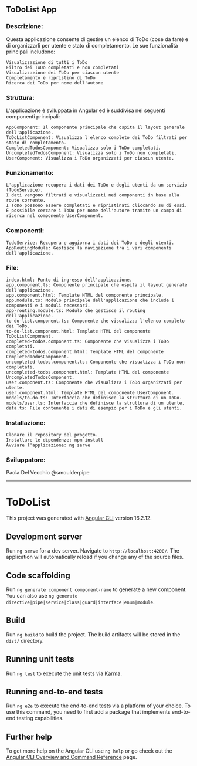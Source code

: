 ## ToDoList App

### Descrizione:

Questa applicazione consente di gestire un elenco di ToDo (cose da fare) e di organizzarli per utente e stato di completamento. Le sue funzionalità principali includono:

    Visualizzazione di tutti i ToDo
    Filtro dei ToDo completati e non completati
    Visualizzazione dei ToDo per ciascun utente
    Completamento e ripristino di ToDo
    Ricerca dei ToDo per nome dell'autore

### Struttura:

L'applicazione è sviluppata in Angular ed è suddivisa nei seguenti componenti principali:

    AppComponent: Il componente principale che ospita il layout generale dell'applicazione.
    ToDoListComponent: Visualizza l'elenco completo dei ToDo filtrati per stato di completamento.
    CompletedTodosComponent: Visualizza solo i ToDo completati.
    UncompletedTodosComponent: Visualizza solo i ToDo non completati.
    UserComponent: Visualizza i ToDo organizzati per ciascun utente.

### Funzionamento:

    L'applicazione recupera i dati dei ToDo e degli utenti da un servizio (TodoService).
    I dati vengono filtrati e visualizzati nei componenti in base alla route corrente.
    I ToDo possono essere completati e ripristinati cliccando su di essi.
    È possibile cercare i ToDo per nome dell'autore tramite un campo di ricerca nel componente UserComponent.

### Componenti:

    TodoService: Recupera e aggiorna i dati dei ToDo e degli utenti.
    AppRoutingModule: Gestisce la navigazione tra i vari componenti dell'applicazione.

### File:

    index.html: Punto di ingresso dell'applicazione.
    app.component.ts: Componente principale che ospita il layout generale dell'applicazione.
    app.component.html: Template HTML del componente principale.
    app.module.ts: Modulo principale dell'applicazione che include i componenti e i moduli necessari.
    app-routing.module.ts: Modulo che gestisce il routing dell'applicazione.
    to-do-list.component.ts: Componente che visualizza l'elenco completo dei ToDo.
    to-do-list.component.html: Template HTML del componente ToDoListComponent.
    completed-todos.component.ts: Componente che visualizza i ToDo completati.
    completed-todos.component.html: Template HTML del componente CompletedTodosComponent.
    uncompleted-todos.component.ts: Componente che visualizza i ToDo non completati.
    uncompleted-todos.component.html: Template HTML del componente UncompletedTodosComponent.
    user.component.ts: Componente che visualizza i ToDo organizzati per utente.
    user.component.html: Template HTML del componente UserComponent.
    models/to-do.ts: Interfaccia che definisce la struttura di un ToDo.
    models/user.ts: Interfaccia che definisce la struttura di un utente.
    data.ts: File contenente i dati di esempio per i ToDo e gli utenti.

### Installazione:

    Clonare il repository del progetto.
    Installare le dipendenze: npm install
    Avviare l'applicazione: ng serve

### Sviluppatore:
Paola Del Vecchio @smoulderpipe

------

# ToDoList

This project was generated with [Angular CLI](https://github.com/angular/angular-cli) version 16.2.12.

## Development server

Run `ng serve` for a dev server. Navigate to `http://localhost:4200/`. The application will automatically reload if you change any of the source files.

## Code scaffolding

Run `ng generate component component-name` to generate a new component. You can also use `ng generate directive|pipe|service|class|guard|interface|enum|module`.

## Build

Run `ng build` to build the project. The build artifacts will be stored in the `dist/` directory.

## Running unit tests

Run `ng test` to execute the unit tests via [Karma](https://karma-runner.github.io).

## Running end-to-end tests

Run `ng e2e` to execute the end-to-end tests via a platform of your choice. To use this command, you need to first add a package that implements end-to-end testing capabilities.

## Further help

To get more help on the Angular CLI use `ng help` or go check out the [Angular CLI Overview and Command Reference](https://angular.io/cli) page.
